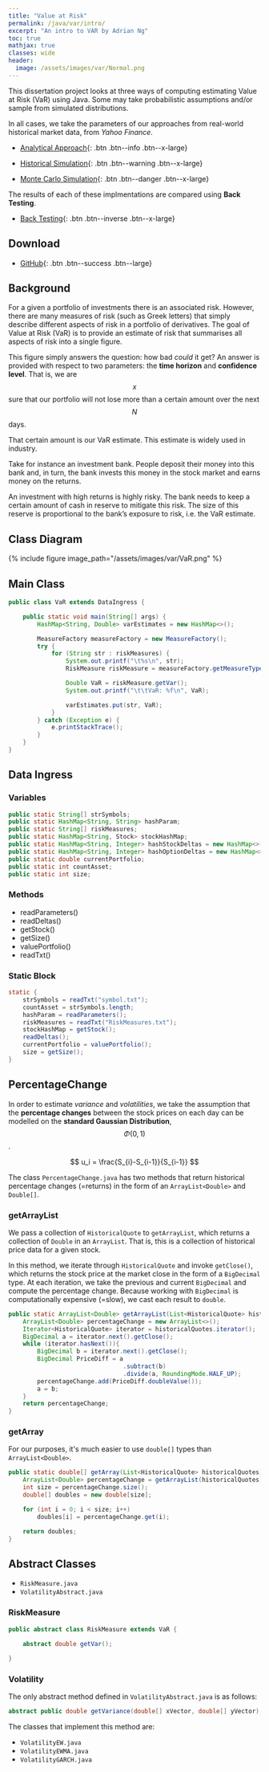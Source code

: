 ```yaml
---
title: "Value at Risk"
permalink: /java/var/intro/
excerpt: "An intro to VAR by Adrian Ng"
toc: true
mathjax: true
classes: wide
header:
  image: /assets/images/var/Normal.png
---
```


This dissertation project looks at three ways of computing estimating Value at Risk (VaR) using Java.
Some may take probabilistic assumptions and/or sample from simulated distributions.

In all cases, we take the parameters of our approaches from real-world historical market data, from _Yahoo Finance_.

* [Analytical Approach](/java/var/analytical/){: .btn .btn--info .btn--x-large}

* [Historical Simulation](/java/var/historical/){: .btn .btn--warning .btn--x-large}

* [Monte Carlo Simulation](/java/var/montecarlo/){: .btn .btn--danger .btn--x-large}

The results of each of these implmentations are compared using __Back Testing__.

* [Back Testing](/java/var/backtest/){: .btn .btn--inverse .btn--x-large}

## Download

* [GitHub](https://github.com/Adrian-Ng/ValueAtRisk){: .btn .btn--success .btn--large}

## Background

For a given a portfolio of investments there is an associated risk. 
However, there are many measures of risk (such as Greek letters) that simply describe different aspects of risk in a portfolio of derivatives. 
The goal of Value at Risk (VaR) is to provide an estimate of risk that summarises all aspects of risk into a single figure.

This figure simply answers the question: how bad _could_ it get? 
An answer is provided with respect to two parameters: the __time horizon__ and __confidence level__. 
That is, we are $$x%$$ sure that our portfolio will not lose more than a certain amount over the next $$N$$ days. 


That certain amount is our VaR estimate. This estimate is widely used in industry. 

Take for instance an investment bank. 
People deposit their money into this bank and, in turn, the bank invests this money in the stock market and earns money on the returns. 

An investment with high returns is highly risky. 
The bank needs to keep a certain amount of cash in reserve to mitigate this risk. 
The size of this reserve is proportional to the bank’s exposure to risk, i.e. the VaR estimate.

## Class Diagram

{% include figure image_path="/assets/images/var/VaR.png" %}

## Main Class

```java
public class VaR extends DataIngress {

    public static void main(String[] args) {
        HashMap<String, Double> varEstimates = new HashMap<>();

        MeasureFactory measureFactory = new MeasureFactory();
        try {
            for (String str : riskMeasures) {
                System.out.printf("\t%s\n", str);
                RiskMeasure riskMeasure = measureFactory.getMeasureType(str);

                Double VaR = riskMeasure.getVar();
                System.out.printf("\t\tVaR: %f\n", VaR);

                varEstimates.put(str, VaR);
            }
        } catch (Exception e) {
            e.printStackTrace();
        }
    }
}
```

## Data Ingress

### Variables
```java
public static String[] strSymbols;
public static HashMap<String, String> hashParam;
public static String[] riskMeasures;
public static HashMap<String, Stock> stockHashMap;
public static HashMap<String, Integer> hashStockDeltas = new HashMap<>();
public static HashMap<String, Integer> hashOptionDeltas = new HashMap<>();
public static double currentPortfolio;
public static int countAsset;
public static int size;
```
### Methods

* readParameters()
* readDeltas()
* getStock()
* getSize()
* valuePortfolio()
* readTxt()

### Static Block

```java
static {
    strSymbols = readTxt("symbol.txt");
    countAsset = strSymbols.length;
    hashParam = readParameters();
    riskMeasures = readTxt("RiskMeasures.txt");
    stockHashMap = getStock();
    readDeltas();
    currentPortfolio = valuePortfolio();
    size = getSize();
}
```

## PercentageChange

In order to estimate _variance_ and _volatilities_, we take the assumption that the __percentage changes__ between the stock prices on each day can be modelled on the __standard Gaussian Distribution__, $$\Phi(0,1)$$.

$$
u_i = \frac{S_{i}-S_{i-1}}{S_{i-1}}
$$

The class `PercentageChange.java` has two methods that return historical percentage changes (=returns) in the form of an `ArrayList<Double>` and `Double[]`. 

### getArrayList

We pass a collection of `HistoricalQuote` to `getArrayList`, which returns a collection of `Double` in an `ArrayList`.
That is, this is a collection of historical price data for a given stock.

In this method, we iterate through `HistoricalQuote` and invoke `getClose()`, which returns the stock price at the market close in the form of a `BigDecimal` type.
At each iteration, we take the previous and current `BigDecimal` and compute the percentage change.
Because working with `BigDecimal` is computationally expensive (=slow), we cast each result to `double`.

```java
public static ArrayList<Double> getArrayList(List<HistoricalQuote> historicalQuotes) {
    ArrayList<Double> percentageChange = new ArrayList<>();
    Iterator<HistoricalQuote> iterator = historicalQuotes.iterator();
    BigDecimal a = iterator.next().getClose();
    while (iterator.hasNext()){
        BigDecimal b = iterator.next().getClose();
        BigDecimal PriceDiff = a
                                .subtract(b)
                                .divide(a, RoundingMode.HALF_UP);
        percentageChange.add(PriceDiff.doubleValue());
        a = b;
    }
    return percentageChange;
}
```

### getArray

For our purposes, it's much easier to use `double[]` types than `ArrayList<Double>`.

```java
public static double[] getArray(List<HistoricalQuote> historicalQuotes) {
    ArrayList<Double> percentageChange = getArrayList(historicalQuotes);
    int size = percentageChange.size();
    double[] doubles = new double[size];

    for (int i = 0; i < size; i++)
        doubles[i] = percentageChange.get(i);

    return doubles;
}
```

## Abstract Classes

* `RiskMeasure.java`
* `VolatilityAbstract.java`

### RiskMeasure

```java
public abstract class RiskMeasure extends VaR {
    
    abstract double getVar();

}
```

### Volatility

The only abstract method defined in `VolatilityAbstract.java` is as follows:

```java
abstract public double getVariance(double[] xVector, double[] yVector);
```

The classes that implement this method are:

* `VolatilityEW.java`
* `VolatilityEWMA.java`
* `VolatilityGARCH.java`






